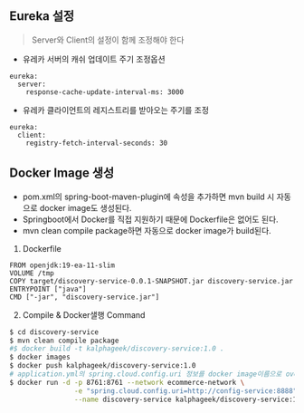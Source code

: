 ## Eureka 설정
> Server와 Client의 설정이 함께  조정해야 한다
- 유레카 서버의 캐쉬 업데이트 주기 조정옵션
```
eureka:
  server:
    response-cache-update-interval-ms: 3000
```
- 유레카 클라이언트의 레지스트리를 받아오는 주기를 조정
```
eureka:
  client:
    registry-fetch-interval-seconds: 30    
```
## Docker Image 생성
* pom.xml의 spring-boot-maven-plugin에 속성을 추가하면 mvn build 시 자동으로 docker image도 생성된다.
* Springboot에서 Docker를 직접 지원하기 때문에 Dockerfile은 없어도 된다.
* mvn clean compile package하면 자동으로 docker image가 build된다.
1. Dockerfile
```
FROM openjdk:19-ea-11-slim
VOLUME /tmp
COPY target/discovery-service-0.0.1-SNAPSHOT.jar discovery-service.jar
ENTRYPOINT ["java"]
CMD ["-jar", "discovery-service.jar"]
```
2. Compile & Docker샐행 Command
```sh
$ cd discovery-service
$ mvn clean compile package
#$ docker build -t kalphageek/discovery-service:1.0 .
$ docker images
$ docker push kalphageek/discovery-service:1.0
# application.yml의 spring.cloud.config.uri 정보를 docker image이름으로 override한다.
$ docker run -d -p 8761:8761 --network ecommerce-network \
                -e "spring.cloud.config.uri=http://config-service:8888" \
                --name discovery-service kalphageek/discovery-service:1.0
```